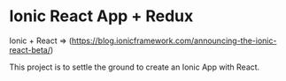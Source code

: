 # Ionic React App + Redux

Ionic + React => (https://blog.ionicframework.com/announcing-the-ionic-react-beta/)

This project is to settle the ground to create an Ionic App with React.